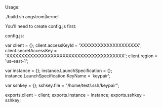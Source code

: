 Usage:

   ./build.sh angstrom|kernel

You'll need to create config.js first:

config.js:

   var client = {};
   client.accessKeyId = 'XXXXXXXXXXXXXXXXXXXX';
   client.secretAccessKey = 'XXXXXXXXXXXXXXXXXXXXXXXXXXXXXXXXXXXXXXXX';
   client.region = 'us-east-1';

   var instance = {};
   instance.LaunchSpecification = {};
   instance.LaunchSpecification.KeyName = 'keypair';

   var sshkey = {};
   sshkey.file = "/home/test/.ssh/keypair";

   exports.client = client;
   exports.instance = instance;
   exports.sshkey = sshkey;
